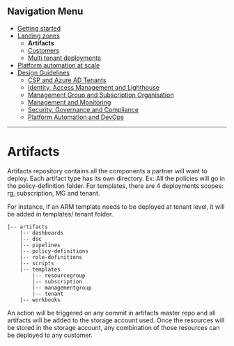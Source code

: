 ## Navigation Menu
* [Getting started](../src/platform-automation#platform-automation---getting-started)
* [Landing zones](./Landing-zones.md)
    -	**Artifacts**
    -   [Customers](../src/platform-automation/cmdb#customers)
    -	[Multi tenant deployments](./Multi-tenant-deployments.md)
* [Platform automation at scale](./Platform-automation-at-scale.md)
* [Design Guidelines](./Design-Guidelines.md)
    -	[CSP and Azure AD Tenants](./CSP-and-Azure-AD-Tenants.md)
    -	[Identity, Access Management and Lighthouse](./Identity-Access-Management-and-Lighthouse.md)
    -	[Management Group and Subscription Organisation](./Management-Group-and-Subscription-Organisation.md)
    -	[Management and Monitoring](./Management-and-Monitoring.md)
    -	[Security, Governance and Compliance](./Security-Governance-and-Compliance.md)
    -	[Platform Automation and DevOps](./Platform-Automation-and-DevOps.md)
---


# Artifacts

Artifacts repository contains all the components a partner will want to deploy. Each artifact type has its own directory. Ex: All the policies will go in the policy-definition folder. For templates, there are 4 deployments scopes: rg, subscription, MG and tenant. 

For instance, if an ARM template needs to be deployed at tenant level, it will be added in templates/ tenant folder. 


    |-- artifacts 
        |-- dashboards 
        |-- dsc 
        |-- pipelines 
        |-- policy-definitions 
        |-- role-definitions 
        |-- scripts 
        |-- templates 
            |-- resourcegroup 
            |-- subscription 
            |-- managementgroup 
            |-- tenant 
        |-- workbooks 

 

An action will be triggered on any commit in artifacts master repo and all artifacts will be added to the storage account used. Once the resources will be stored in the storage account, any combination of those resources can be deployed to any customer. 
